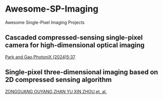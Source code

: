 # Awesome-SP-Imaging
Awesome Single-Pixel Imaging Projects

## Cascaded compressed-sensing single-pixel camera for high-dimensional optical imaging
[Park and Gao,PhotoniX (2024)5:37](https://doi.org/10.1186/s43074-024-00152-5)

## Single-pixel three-dimensional imaging based on 2D compressed sensing algorithm
[ZONGGUANG OUYANG,ZHAN YU,XIN ZHOU,et. al.](https://doi.org/10.1364/OE.550535)
